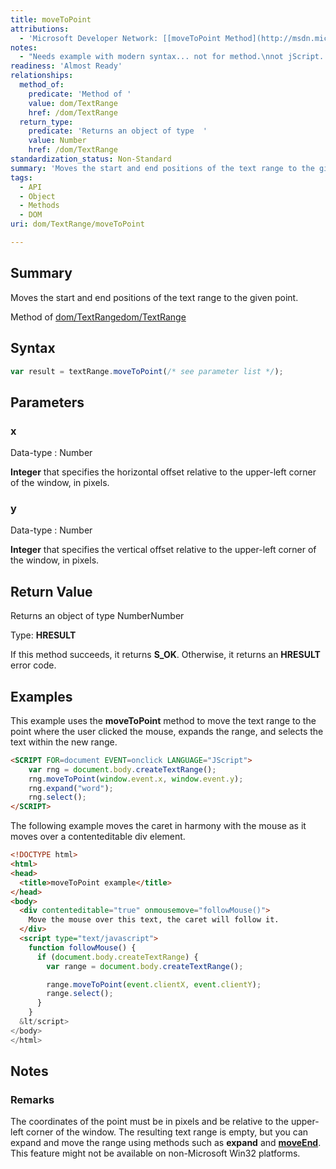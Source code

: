 ```yaml
---
title: moveToPoint
attributions:
  - 'Microsoft Developer Network: [[moveToPoint Method](http://msdn.microsoft.com/en-us/library/ie/ms536632(v=vs.85).aspx) Article]'
notes:
  - "Needs example with modern syntax... not for method.\nnot jScript. added new example,\n\nold example needs replacement."
readiness: 'Almost Ready'
relationships:
  method_of:
    predicate: 'Method of '
    value: dom/TextRange
    href: /dom/TextRange
  return_type:
    predicate: 'Returns an object of type  '
    value: Number
    href: /dom/TextRange
standardization_status: Non-Standard
summary: 'Moves the start and end positions of the text range to the given point.'
tags:
  - API
  - Object
  - Methods
  - DOM
uri: dom/TextRange/moveToPoint

---
```

## <span>Summary</span>

Moves the start and end positions of the text range to the given point.

Method of [dom/TextRange](/dom/TextRange)[dom/TextRange](/dom/TextRange)

## <span>Syntax</span>

``` js
var result = textRange.moveToPoint(/* see parameter list */);
```

## <span>Parameters</span>

### <span>x</span>

 Data-type
:   Number

**Integer** that specifies the horizontal offset relative to the upper-left corner of the window, in pixels.

### <span>y</span>

 Data-type
:   Number

**Integer** that specifies the vertical offset relative to the upper-left corner of the window, in pixels.

## <span>Return Value</span>

Returns an object of type NumberNumber

Type: **HRESULT**

If this method succeeds, it returns **S\_OK**. Otherwise, it returns an **HRESULT** error code.

## <span>Examples</span>

This example uses the **moveToPoint** method to move the text range to the point where the user clicked the mouse, expands the range, and selects the text within the new range.

``` html
<SCRIPT FOR=document EVENT=onclick LANGUAGE="JScript">
    var rng = document.body.createTextRange();
    rng.moveToPoint(window.event.x, window.event.y);
    rng.expand("word");
    rng.select();
</SCRIPT>
```

The following example moves the caret in harmony with the mouse as it moves over a contenteditable div element.

``` html
<!DOCTYPE html>
<html>
<head>
  <title>moveToPoint example</title>
</head>
<body>
  <div contenteditable="true" onmousemove="followMouse()">
    Move the mouse over this text, the caret will follow it.
  </div>
  <script type="text/javascript">
    function followMouse() {
      if (document.body.createTextRange) {
        var range = document.body.createTextRange();

        range.moveToPoint(event.clientX, event.clientY);
        range.select();
      }
    }
  &lt/script>
</body>
</html>
```

## <span>Notes</span>

### <span>Remarks</span>

The coordinates of the point must be in pixels and be relative to the upper-left corner of the window. The resulting text range is empty, but you can expand and move the range using methods such as **expand** and [**moveEnd**](/dom/TextRange/moveEnd). This feature might not be available on non-Microsoft Win32 platforms.